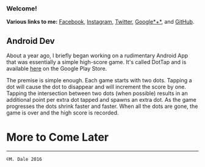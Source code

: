 ### Welcome!
**Various links to me:** [Facebook](https://www.facebook.com/MaximilianDale), [Instagram](https://www.instagram.com/maxldale/), [Twitter](https://twitter.com/randomnesSlayer), [Google*+*](https://plus.google.com/+MaxlDale/posts), and [GitHub](https://github.com/randomnessSlayer).

## Android Dev
About a year ago, I briefly began working on a rudimentary Android App that was essentially a simple high-score game. It's called DotTap and is available [here](https://play.google.com/store/apps/details?id=com.randomnessSlayer.dotTap) on the Google Play Store.

The premise is simple enough. Each game starts with two dots. Tapping a dot will cause the dot to disappear and will increment the score by one. Tapping the intersection between two dots \(when possible\) results in an additional point per extra dot tapped and spawns an extra dot. As the game progresses the dots shrink faster and faster. When all the dots are gone, the game is over and the high score is recorded.

# More to Come Later
___
`©M. Dale 2016`